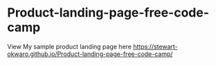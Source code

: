 # Product-landing-page-free-code-camp
View My sample product landing page here https://stewart-okwaro.github.io/Product-landing-page-free-code-camp/
